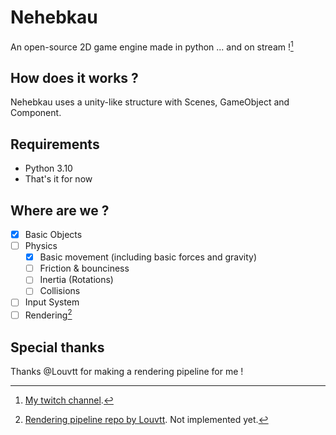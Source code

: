 # Nehebkau
An open-source 2D game engine made in python ... and on stream ![^1]

## How does it works ?
Nehebkau uses a unity-like structure with Scenes, GameObject and Component.

## Requirements
- Python 3.10
- That's it for now

## Where are we ?
- [X] Basic Objects
- [ ] Physics
   - [X] Basic movement (including basic forces and gravity)
   - [ ] Friction & bounciness
   - [ ] Inertia (Rotations)
   - [ ] Collisions
- [ ] Input System
- [ ] Rendering[^2]

## Special thanks
Thanks @Louvtt for making a rendering pipeline for me !

[^1]: [My twitch channel](https://www.twitch.tv/eliadtheclockmaster).
[^2]: [Rendering pipeline repo by Louvtt](https://github.com/Louvtt/FoxyRenderPlugin). Not implemented yet.
